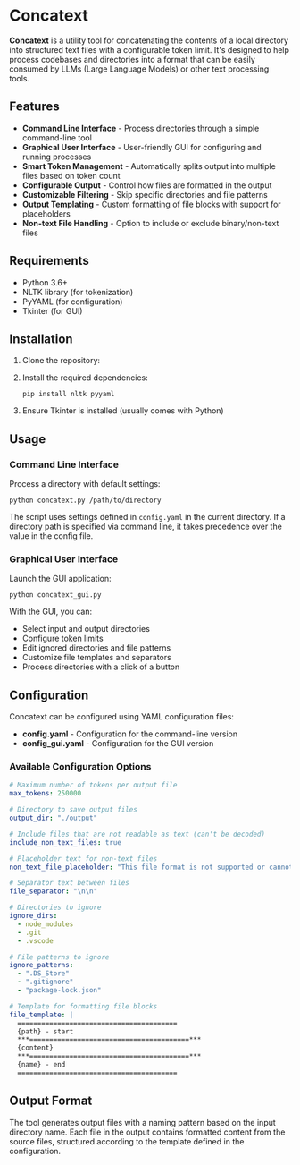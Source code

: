 # Concatext

**Concatext** is a utility tool for concatenating the contents of a local directory into structured text files with a configurable token limit. It's designed to help process codebases and directories into a format that can be easily consumed by LLMs (Large Language Models) or other text processing tools.

## Features

- **Command Line Interface** - Process directories through a simple command-line tool
- **Graphical User Interface** - User-friendly GUI for configuring and running processes
- **Smart Token Management** - Automatically splits output into multiple files based on token count
- **Configurable Output** - Control how files are formatted in the output
- **Customizable Filtering** - Skip specific directories and file patterns
- **Output Templating** - Custom formatting of file blocks with support for placeholders
- **Non-text File Handling** - Option to include or exclude binary/non-text files

## Requirements

- Python 3.6+
- NLTK library (for tokenization)
- PyYAML (for configuration)
- Tkinter (for GUI)

## Installation

1. Clone the repository:
2. Install the required dependencies:

   ```
   pip install nltk pyyaml
   ```
3. Ensure Tkinter is installed (usually comes with Python)

## Usage

### Command Line Interface

Process a directory with default settings:

```
python concatext.py /path/to/directory
```

The script uses settings defined in `config.yaml` in the current directory. If a directory path is specified via command line, it takes precedence over the value in the config file.

### Graphical User Interface

Launch the GUI application:

```
python concatext_gui.py
```

With the GUI, you can:

- Select input and output directories
- Configure token limits
- Edit ignored directories and file patterns
- Customize file templates and separators
- Process directories with a click of a button

## Configuration

Concatext can be configured using YAML configuration files:

- **config.yaml** - Configuration for the command-line version
- **config_gui.yaml** - Configuration for the GUI version

### Available Configuration Options

```yaml
# Maximum number of tokens per output file
max_tokens: 250000

# Directory to save output files
output_dir: "./output"

# Include files that are not readable as text (can't be decoded)
include_non_text_files: true

# Placeholder text for non-text files
non_text_file_placeholder: "This file format is not supported or cannot be decoded."

# Separator text between files
file_separator: "\n\n"

# Directories to ignore
ignore_dirs:
  - node_modules
  - .git
  - .vscode

# File patterns to ignore
ignore_patterns:
  - ".DS_Store"
  - ".gitignore"
  - "package-lock.json"

# Template for formatting file blocks
file_template: |
  ========================================
  {path} - start
  ***========================================***
  {content}
  ***========================================***
  {name} - end
  ========================================
```

## Output Format

The tool generates output files with a naming pattern based on the input directory name. Each file in the output contains formatted content from the source files, structured according to the template defined in the configuration.
